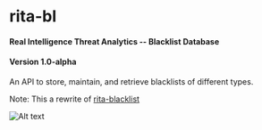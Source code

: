 # rita-bl
#### Real Intelligence Threat Analytics -- Blacklist Database
#### Version 1.0-alpha
An API to store, maintain, and retrieve blacklists of different types.

Note: This a rewrite of [rita-blacklist](http://github.com/activecm/rita-blacklist)

![Alt text](img/diagram.png?raw=true "rita-blacklist diagram")

